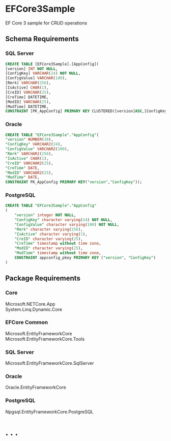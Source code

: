 # EFCore3Sample
EF Core 3 sample for CRUD operations

## Schema Requirements
### SQL Server
  
```sql
CREATE TABLE [EFCore3Sample].[AppConfig](
[version] INT NOT NULL,    
[ConfigKey] VARCHAR(24) NOT NULL,  
[ConfigValue] VARCHAR(100),  
[Rmrk] VARCHAR(256),  
[IsActive] CHAR(1),  
[CreID] VARCHAR(25),  
[CreTime] DATETIME,  
[ModID] VARCHAR(25),  
[ModTime] DATETIME,  
CONSTRAINT [PK_AppConfig] PRIMARY KEY CLUSTERED([version]ASC,[ConfigKey]ASC));
```
  
### Oracle
```sql
CREATE TABLE "EFCore3Sample"."AppConfig"(  
"version" NUMBER(10),  
"ConfigKey" VARCHAR2(24),  
"ConfigValue" VARCHAR2(100),  
"Rmrk" VARCHAR2(256),  
"IsActive" CHAR(1),  
"CreID" VARCHAR2(25),  
"CreTime" DATE,  
"ModID" VARCHAR2(25),  
"ModTime" DATE,  
CONSTRAINT PK_AppConfig PRIMARY KEY("version","ConfigKey"));
``` 
  
### PostgreSQL
```sql
CREATE TABLE "EFCore3Sample"."AppConfig"  
(  
    "version" integer NOT NULL,  
    "ConfigKey" character varying(24) NOT NULL,  
    "ConfigValue" character varying(100) NOT NULL,  
    "Rmrk" character varying(256),  
    "IsActive" character varying(1),  
    "CreID" character varying(25),  
    "CreTime" timestamp without time zone,  
    "ModID" character varying(25),  
    "ModTime" timestamp without time zone,  
    CONSTRAINT appconfig_pkey PRIMARY KEY ("version", "ConfigKey")  
)
```
  
## Package Requirements
### Core
Microsoft.NETCore.App  
System.Linq.Dynamic.Core 
### EFCore Common
Microsoft.EntityFrameworkCore  
Microsoft.EntityFrameworkCore.Tools
### SQL Server
Microsoft.EntityFrameworkCore.SqlServer
### Oracle
Oracle.EntityFrameworkCore
### PostgreSQL
Npgsql.EntityFrameworkCore.PostgreSQL

# . . .

